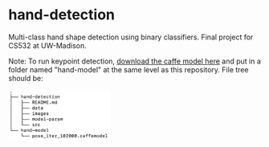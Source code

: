 # hand-detection
Multi-class hand shape detection using binary classifiers. Final project for CS532 at UW-Madison.

Note: To run keypoint detection, [download the caffe model here](http://posefs1.perception.cs.cmu.edu/OpenPose/models/hand/pose_iter_102000.caffemodel) and put in a folder named "hand-model" at the same level as this repository. File tree should be:

<img src="https://github.com/apletta/hand-detection/blob/master/images/file_tree.png" alt="images/file_tree.png" width="40%">
